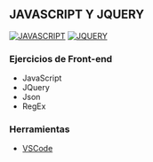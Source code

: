 ## JAVASCRIPT Y JQUERY
[![JAVASCRIPT](https://img.shields.io/badge/JAVASCRIPT-EFD81D?style=for-the-badge&logo=JAVASCRIPT&logoColor=white&labelColor=101010)]()
[![JQUERY](https://img.shields.io/badge/JQUERY-0F67AE?style=for-the-badge&logo=JQUERY&logoColor=white&labelColor=101010)]()

### Ejercicios de Front-end
 - JavaScript
 - JQuery
 - Json
 - RegEx

### Herramientas
- [VSCode](https://code.visualstudio.com/)
